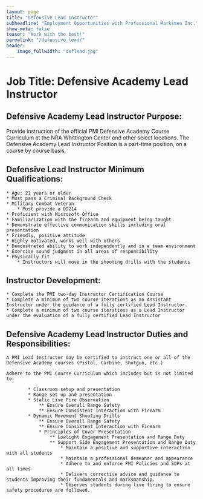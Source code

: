 ```yaml
---
layout: page
title: "Defensive Lead Instructor"
subheadline: "Employment Opportunities with Professional Marksmen Inc."
show_meta: false
teaser: "Work with the best!"
permalink: "/defensive_lead/"
header:
    image_fullwidth: "deflead.jpg"
---
```



# Job Title:  Defensive Academy Lead Instructor

## Defensive Academy Lead Instructor Purpose:

Provide instruction of the official PMI Defensive Academy Course Curriculum at the NRA Whittington Center and other select locations.  The Defensive Academy Lead Instructor Position is a part-time position, on a course by course basis.

 

## Defensive Lead Instructor Minimum Qualifications:

    * Age: 21 years or older
    * Must pass a Criminal Background Check
    * Military Combat Veteran
        * Must provide a DD214
    * Proficient with Microsoft Office
    * Familiarization with the firearm and equipment being taught
    * Demonstrate effective communication skills including oral presentation
    * Friendly, positive attitude
    * Highly motivated, works well with others
    * Demonstrated ability to work independently and in a team environment
    * Exercise sound judgment in all areas of responsibility
    * Physically fit
        * Instructors will move in the shooting drills with the students

## Instructor Development:

    * Complete the PMI two-day Instructor Certification Course
    * Complete a minimum of two course iterations as an Assistant Instructor under the guidance of a fully certified Lead Instructor.
    * Complete a minimum of two course iterations as a Lead Instructor under the evaluation of a fully certified Lead Instructor

## Defensive Academy Lead Instructor Duties and Responsibilities:

    A PMI Lead Instructor may be certified to instruct one or all of the Defensive Academy courses (Pistol, Carbine, Shotgun, etc.)
	
    Adhere to the PMI Course Curriculum which includes but is not limited to:
            
			* Classroom setup and presentation
            * Range set up and presentation
            * Static Live Fire Observation
                ** Ensure Overall Range Safety
                ** Ensure Consistent Interaction with Firearm
            * Dynamic Movement Shooting Drills
                ** Ensure Overall Range Safety
                ** Ensure Consistent Interaction with Firearm
                * Principles of Cover Presentation
                    ** Lowlight Engagement Presentation and Range Duty
                    ** Support Side Engagement Presentation and Range Duty
                        * Maintain a positive and supportive interaction with all students
                        * Maintain a professional demeanor and appearance
                        * Adhere to and enforce PMI Policies and SOPs at all times
                        * Delivers corrective advice and guidance to students improving their fundamentals and marksmanship.
                        * Observes students during live firing to ensure safety procedures are followed.